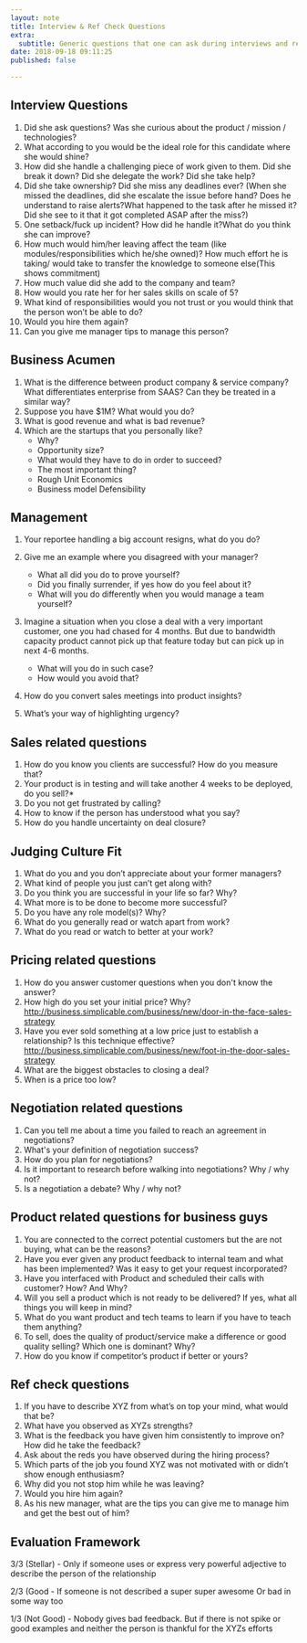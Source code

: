 ```yaml
---
layout: note
title: Interview & Ref Check Questions
extra:
  subtitle: Generic questions that one can ask during interviews and ref check.
date: 2018-09-18 09:11:25
published: false

---
```

## Interview Questions

 1. Did she ask questions? Was she curious about the product / mission / technologies?
 2. What according to you would be the ideal role for this candidate where she would shine?
 3. How did she handle a challenging piece of work given to them. Did she break it down? Did she delegate the work? Did she take help?
 4. Did she take ownership? Did she miss any deadlines ever? (When she missed the deadlines, did she escalate the issue before hand? Does he understand to raise alerts?What happened to the task after he missed it? Did she see to it that it got completed ASAP after the miss?)
 5. One setback/fuck up incident? How did he handle it?What do you think she can improve?
 6. How much would him/her leaving affect the team (like modules/responsibilities which he/she owned)? How much effort he is taking/ would take to transfer the knowledge to someone else(This shows commitment)
 7. How much value did she add to the company and team?
 8. How would you rate her for her sales skills on scale of 5?
 9. What kind of responsibilities would you not trust or you would think that the person won’t be able to do?
10. Would you hire them again?
11. Can you give me manager tips to manage this person?

## Business Acumen

1. What is the difference between product company & service company? What differentiates enterprise from SAAS? Can they be treated in a similar way?
2. Suppose you have $1M? What would you do?
3. What is good revenue and what is bad revenue?
4. Which are the startups that you personally like?
   * Why?
   * Opportunity size?
   * What would they have to do in order to succeed?
   * The most important thing?
   * Rough Unit Economics
   * Business model Defensibility

## Management

1. Your reportee handling a big account resigns, what do you do?
2. Give me an example where you disagreed with your manager?
   * What all did you do to prove yourself?
   * Did you finally surrender, if yes how do you feel about it?
   * What will you do differently when you would manage a team yourself?


3. Imagine a situation when you close a deal with a very important customer, one you had chased for 4 months. But due to bandwidth capacity product cannot pick up that feature today but can pick up in next 4-6 months.
   * What will you do in such case?
   * How would you avoid that?


4. How do you convert sales meetings into product insights?
5. What’s your way of highlighting urgency?

## Sales related questions

1. How do you know you clients are successful? How do you measure that?
2. Your product is in testing and will take another 4 weeks to be deployed, do you sell?*
3. Do you not get frustrated by calling?
4. How to know if the person has understood what you say?
5. How do you handle uncertainty on deal closure?

## Judging Culture Fit

1. What do you and you don’t appreciate about your former managers?
2. What kind of people you just can’t get along with?
3. Do you think you are successful in your life so far? Why?
4. What more is to be done to become more successful?
5. Do you have any role model(s)? Why?
6. What do you generally read or watch apart from work?
7. What do you read or watch to better at your work?

## Pricing related questions

1. How do you answer customer questions when you don't know the answer?
2. How high do you set your initial price? Why? http://business.simplicable.com/business/new/door-in-the-face-sales-strategy
3. Have you ever sold something at a low price just to establish a relationship? Is this technique effective? http://business.simplicable.com/business/new/foot-in-the-door-sales-strategy
4. What are the biggest obstacles to closing a deal?
5. When is a price too low?

## Negotiation related questions

1. Can you tell me about a time you failed to reach an agreement in negotiations?
2. What's your definition of negotiation success?
3. How do you plan for negotiations?
4. Is it important to research before walking into negotiations? Why / why not?
5. Is a negotiation a debate? Why / why not?

## Product related questions for business guys

1. You are connected to the correct potential customers but the are not buying, what can be the reasons?
2. Have you ever given any product feedback to internal team and what has been implemented? Was it easy to get your request incorporated?
3. Have you interfaced with Product and scheduled their calls with customer? How? And Why?
4. Will you sell a product which is not ready to be delivered? If yes, what all things you will keep in mind?
5. What do you want product and tech teams to learn if you have to teach them anything?
6. To sell, does the quality of product/service make a difference or good quality selling? Which one is dominant? Why?
7. How do you know if competitor’s product if better or yours?

## Ref check questions

1. If you have to describe XYZ from what’s on top your mind, what would that be?
2. What have you observed as XYZs strengths?
3. What is the feedback you have given him consistently to improve on? How did he take the feedback?
4. Ask about the reds you have observed during the hiring process?
5. Which parts of the job you found XYZ was not motivated with or didn’t show enough enthusiasm?
6. Why did you not stop him while he was leaving?
7. Would you hire him again?
8. As his new manager, what are the tips you can give me to manage him and get the best out of him?

## **Evaluation Framework**

3/3 (Stellar) - Only if someone uses or express very powerful adjective to describe the person of the relationship

2/3 (Good - If someone is not described a super super awesome Or bad in some way too

1/3 (Not Good) - Nobody gives bad feedback. But if there is not spike or good examples and neither the person is thankful for the XYZs efforts
